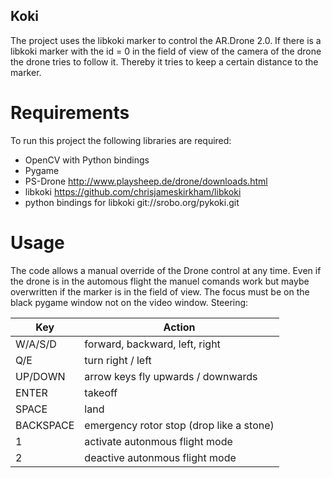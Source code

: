 ## Koki

The project uses the libkoki marker to control the AR.Drone 2.0. If there is a libkoki marker with the id = 0 in the field of view of the camera of the drone the drone tries to follow it. Thereby it tries to keep a certain distance to the marker.

# Requirements

To run this project the following libraries are required:

* OpenCV with Python bindings
* Pygame
* PS-Drone http://www.playsheep.de/drone/downloads.html
* libkoki https://github.com/chrisjameskirkham/libkoki
* python bindings for libkoki git://srobo.org/pykoki.git

# Usage

The code allows a manual override of the Drone control at any time. Even if the drone is in the automous flight the manuel comands work but maybe overwritten if the marker is in the field of view. The focus must be on the black pygame window not on the video window. Steering:

Key | Action
----- | ------
W/A/S/D | forward, backward, left, right
Q/E | turn right / left
UP/DOWN | arrow keys fly upwards / downwards
ENTER | takeoff
SPACE | land
BACKSPACE | emergency rotor stop (drop like a stone)
1 | activate autonmous flight mode
2 | deactive autonmous flight mode




